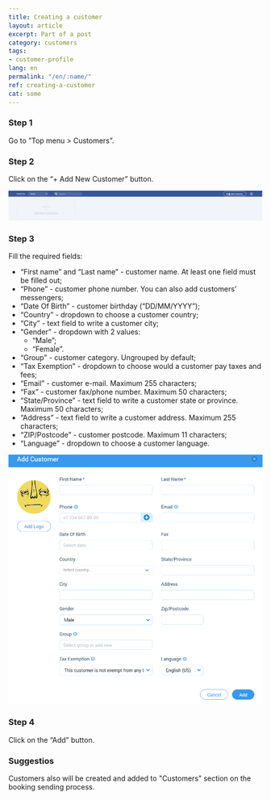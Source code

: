 ```yaml
---
title: Creating a customer
layout: article
excerpt: Part of a post
category: customers
tags:
- customer-profile
lang: en
permalink: "/en/:name/"
ref: creating-a-customer
cat: some
---
```


### **Step 1**

Go to ”Top menu > Customers”.

### **Step 2**

Click on the “+ Add New Customer” button.

![Creating_a_customer1](/assets/images/creating_a_customer1.png)

### **Step 3**

Fill the required fields:
- “First name” and “Last name” - customer name. At least one field must be filled out;
- “Phone” - customer phone number. You can also add customers’ messengers;
- “Date Of Birth” - customer birthday (“DD/MM/YYYY”);
- “Country” - dropdown to choose a customer country;
- “City” - text field to write a customer city;
- “Gender” - dropdown with 2 values:
	- “Male”;
	- “Female”.
- “Group” - customer category. Ungrouped by default;
- “Tax Exemption” - dropdown to choose would a customer pay taxes and fees;
- “Email” - customer e-mail. Maximum 255 characters;
- “Fax” - customer fax/phone number. Maximum 50 characters;
- “State/Province” - text field to write a customer state or province. Maximum 50 characters;
- “Address” - text field to write a customer address. Maximum 255 characters;
- “ZIP/Postcode” - customer postcode. Maximum 11 characters;
- “Language” - dropdown to choose a customer language.

![Creating_a_customer2](/assets/images/creating_a_customer2.png)

### **Step 4**

Click on the “Add” button.

### **Suggestios** 

Customers also will be created and added to "Customers" section on the booking sending process.
